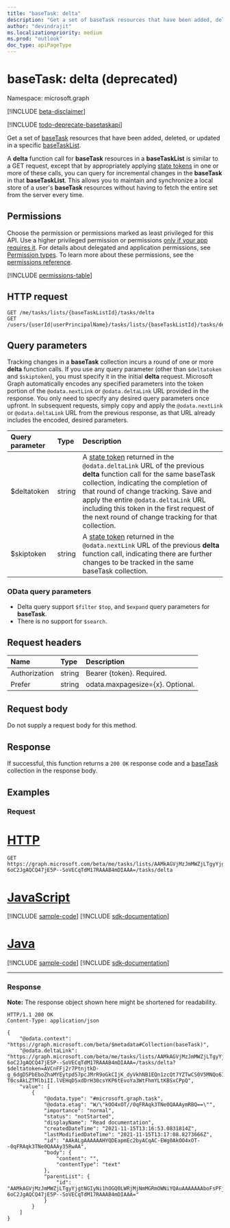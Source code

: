 ```yaml
---
title: "baseTask: delta"
description: "Get a set of baseTask resources that have been added, deleted, or updated in a specific baseTaskList."
author: "devindrajit"
ms.localizationpriority: medium
ms.prod: "outlook"
doc_type: apiPageType
---
```


# baseTask: delta (deprecated)
Namespace: microsoft.graph

[!INCLUDE [beta-disclaimer](../../includes/beta-disclaimer.md)]

[!INCLUDE [todo-deprecate-basetaskapi](../includes/todo-deprecate-basetaskapi.md)]

Get a set of [baseTask](../resources/basetask.md) resources that have been added, deleted, or updated in a specific [baseTaskList](../resources/basetasklist.md).

A **delta** function call for **baseTask** resources in a **baseTaskList** is similar to a GET request, except that by appropriately applying [state tokens](/graph/delta-query-overview) in one or more of these calls, you can query for incremental changes in the **baseTask** in that **baseTaskList**. This allows you to maintain and synchronize a local store of a user's **baseTask** resources without having to fetch the entire set from the server every time.

## Permissions
Choose the permission or permissions marked as least privileged for this API. Use a higher privileged permission or permissions [only if your app requires it](/graph/permissions-overview#best-practices-for-using-microsoft-graph-permissions). For details about delegated and application permissions, see [Permission types](/graph/permissions-overview#permission-types). To learn more about these permissions, see the [permissions reference](/graph/permissions-reference).

<!-- { "blockType": "permissions", "name": "basetask_delta" } -->
[!INCLUDE [permissions-table](../includes/permissions/basetask-delta-permissions.md)]

## HTTP request

<!-- {
  "blockType": "ignored"
}
-->
``` http
GET /me/tasks/lists/{baseTaskListId}/tasks/delta
GET /users/{userId|userPrincipalName}/tasks/lists/{baseTaskListId}/tasks/delta
```

## Query parameters

Tracking changes in a **baseTask** collection incurs a round of one or more **delta** function calls. If you use any query parameter 
(other than `$deltatoken` and `$skiptoken`), you must specify 
it in the initial **delta** request. Microsoft Graph automatically encodes any specified parameters 
into the token portion of the `@odata.nextLink` or `@odata.deltaLink` URL provided in the response. 
You only need to specify any desired query parameters once upfront. 
In subsequent requests, simply copy and apply the `@odata.nextLink` or `@odata.deltaLink` URL from the previous response, as that URL already 
includes the encoded, desired parameters.

| Query parameter    | Type |Description|
|:---------------|:--------|:----------|
| $deltatoken | string | A [state token](/graph/delta-query-overview) returned in the `@odata.deltaLink` URL of the previous **delta** function call for the same baseTask collection, indicating the completion of that round of change tracking. Save and apply the entire `@odata.deltaLink` URL including this token in the first request of the next round of change tracking for that collection.|
| $skiptoken | string | A [state token](/graph/delta-query-overview) returned in the `@odata.nextLink` URL of the previous **delta** function call, indicating there are further changes to be tracked in the same baseTask collection. |

### OData query parameters

- Delta query support `$filter` `$top`, and `$expand` query parameters for **baseTask**. 
- There is no support for `$search`.

## Request headers
| Name       | Type | Description |
|:---------------|:----------|:----------|
| Authorization  | string  | Bearer {token}. Required. |
| Prefer | string  | odata.maxpagesize={x}. Optional. |

## Request body
Do not supply a request body for this method.

## Response

If successful, this function returns a `200 OK` response code and a [baseTask](../resources/basetask.md) collection in the response body.

## Examples

### Request

# [HTTP](#tab/http)
<!-- {
  "blockType": "request",
  "name": "basetask_delta",
  "sampleKeys": ["AAMkAGVjMzJmMWZjLTgyYjgtNGIyNi1hOGQ0LWRjMjNmMGRmOWNiYQAuAAAAAAAboFsPFj7gQpLAt-6oC2JgAQCQ47jE5P--SoVECqTdM17RAAAB4mDIAAA="]
}
-->
``` http
GET https://graph.microsoft.com/beta/me/tasks/lists/AAMkAGVjMzJmMWZjLTgyYjgtNGIyNi1hOGQ0LWRjMjNmMGRmOWNiYQAuAAAAAAAboFsPFj7gQpLAt-6oC2JgAQCQ47jE5P--SoVECqTdM17RAAAB4mDIAAA=/tasks/delta
```

# [JavaScript](#tab/javascript)
[!INCLUDE [sample-code](../includes/snippets/javascript/basetask-delta-javascript-snippets.md)]
[!INCLUDE [sdk-documentation](../includes/snippets/snippets-sdk-documentation-link.md)]

# [Java](#tab/java)
[!INCLUDE [sample-code](../includes/snippets/java/basetask-delta-java-snippets.md)]
[!INCLUDE [sdk-documentation](../includes/snippets/snippets-sdk-documentation-link.md)]

---

### Response
**Note:** The response object shown here might be shortened for readability.
<!-- {
  "blockType": "response",
  "truncated": true,
  "@odata.type": "Collection(microsoft.graph.baseTask)"
}
-->
``` http
HTTP/1.1 200 OK
Content-Type: application/json

{
    "@odata.context": "https://graph.microsoft.com/beta/$metadata#Collection(baseTask)",
    "@odata.deltaLink": "https://graph.microsoft.com/beta/me/tasks/lists/AAMkAGVjMzJmMWZjLTgyYjgtNGIyNi1hOGQ0LWRjMjNmMGRmOWNiYQAuAAAAAAAboFsPFj7gQpLAt-6oC2JgAQCQ47jE5P--SoVECqTdM17RAAAB4mDIAAA=/tasks/delta?$deltatoken=AVCnFFj2r7PtnjtkD-g_6dgDSPbEboZhaMYEytpd57pcJMrR9oGkCIjK_dyVkhNB1EQn1zcQt7YZTwCS0V5MNQo6Iy0-T0csAkLZTMlbiII.lVEHqD5xdDrH30csYKP6tEvoYa3WtFhmYLtKBSxCPpQ",
    "value": [
        {
            "@odata.type": "#microsoft.graph.task",
            "@odata.etag": "W/\"kOO4xOT//0qFRAqk3TNe0QAAAymRBQ==\"",
            "importance": "normal",
            "status": "notStarted",
            "displayName": "Read documentation",
            "createdDateTime": "2021-11-15T13:16:53.0831814Z",
            "lastModifiedDateTime": "2021-11-15T13:17:08.8273666Z",
            "id": "AAkALgAAAAAAHYQDEapmEc2byACqAC-EWg0AkOO4xOT--0qFRAqk3TNe0QAAAy35RwAA",
            "body": {
                "content": "",
                "contentType": "text"
            },
            "parentList": {
                "id": "AAMkAGVjMzJmMWZjLTgyYjgtNGIyNi1hOGQ0LWRjMjNmMGRmOWNiYQAuAAAAAAAboFsPFj7gQpLAt-6oC2JgAQCQ47jE5P--SoVECqTdM17RAAAB4mDIAAA="
            }
        }
    ]
}
```

